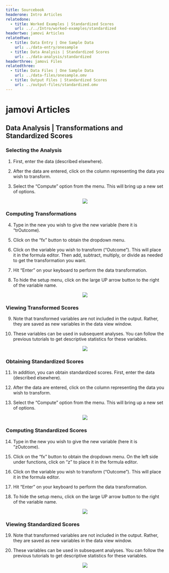 ```yaml
---
title: Sourcebook
headerone: Intro Articles
relatedone:
  - title: Worked Examples | Standardized Scores
    url: ../../Intro/worked-examples/standardized
headertwo: jamovi Articles
relatedtwo:
  - title: Data Entry | One Sample Data
    url: ../data-entry/onesample
  - title: Data Analysis | Standardized Scores
    url: ../data-analysis/standardized
headerthree: jamovi Files
relatedthree:
  - title: Data Files | One Sample Data
    url: ../data-files/onesample.omv
  - title: Output Files | Standardized Scores
    url: ../output-files/standardized.omv
---
```


# jamovi Articles

## Data Analysis | Transformations and Standardized Scores

### Selecting the Analysis

1. First, enter the data (described elsewhere).

2. After the data are entered, click on the column representing the data you wish to transform.

3. Select the “Compute” option from the menu. This will bring up a new set of options.

<p align="center"><kbd><img src="standardized1.png"></kbd></p>

### Computing Transformations

4. Type in the new you wish to give the new variable (here it is “trOutcome).

5. Click on the “fx” button to obtain the dropdown menu.  

6. Click on the variable you wish to transform (“Outcome”). This will place it in the formula editor. Then add, subtract, multiply, or divide as needed to get the transformation you want.

7. Hit “Enter” on your keyboard to perform the data transformation.

8. To hide the setup menu, click on the large UP arrow button to the right of the variable name.

<p align="center"><kbd><img src="standardized2.png"></kbd></p>

### Viewing Transformed Scores

9. Note that transformed variables are not included in the output. Rather, they are saved as new variables in the data view window. 

10.	These variables can be used in subsequent analyses. You can follow the previous tutorials to get descriptive statistics for these variables.

<p align="center"><kbd><img src="standardized3.png"></kbd></p>

### Obtaining Standardized Scores

11.	In addition, you can obtain standardized scores. First, enter the data (described elsewhere).

12.	After the data are entered, click on the column representing the data you wish to transform.

13.	Select the “Compute” option from the menu. This will bring up a new set of options.

<p align="center"><kbd><img src="standardized4.png"></kbd></p>

### Computing Standardized Scores

14.	Type in the new you wish to give the new variable (here it is “zOutcome).

15.	Click on the “fx” button to obtain the dropdown menu.  On the left side under functions, click on “z” to place it in the formula editor.

16.	Click on the variable you wish to transform (“Outcome”). This will place it in the formula editor. 

17.	Hit “Enter” on your keyboard to perform the data transformation.

18.	To hide the setup menu, click on the large UP arrow button to the right of the variable name.

<p align="center"><kbd><img src="standardized5.png"></kbd></p>

### Viewing Standardized Scores

19.	Note that transformed variables are not included in the output. Rather, they are saved as new variables in the data view window. 

20.	These variables can be used in subsequent analyses. You can follow the previous tutorials to get descriptive statistics for these variables.

<p align="center"><kbd><img src="standardized6.png"></kbd></p>
